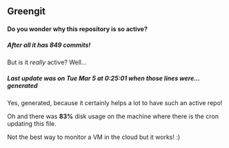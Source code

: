 ## Greengit

#### Do you wonder why this repository is so active?

##### After all it has 849 commits!

But is it *really* active? Well...

##### Last update was on Tue Mar 5 at 0:25:01 when those lines were... generated

Yes, generated, because it certainly helps a lot to have such an active repo!

Oh and there was **83%** disk usage on the machine
where there is the cron updating this file.

Not the best way to monitor a VM in the cloud but it works! :)

